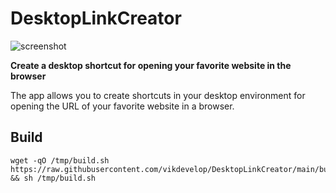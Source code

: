 # DesktopLinkCreator
![screenshot](https://github.com/vikdevelop/DesktopLinkCreator/blob/main/flatpak/screenshots/app.png)

**Create a desktop shortcut for opening your favorite website in the browser**

The app allows you to create shortcuts in your desktop environment for opening the URL of your favorite website in a browser.
## Build
```
wget -qO /tmp/build.sh https://raw.githubusercontent.com/vikdevelop/DesktopLinkCreator/main/build.sh && sh /tmp/build.sh
```
